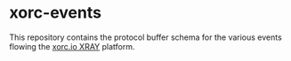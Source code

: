 # xorc-events

This repository contains the protocol buffer schema for the various events flowing 
the [xorc.io XRAY](https://github.com/xray-tech/xorc-xray) platform.
